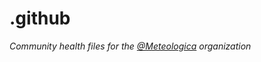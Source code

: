 # .github

*Community health files for the [@Meteologica](https://github.com/meteologica) organization*